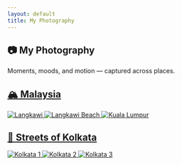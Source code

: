 ```yaml
---
layout: default
title: My Photography
---
```


<section class="photography-hero">
  <h1>📷 My Photography</h1>
  <p>Moments, moods, and motion — captured across places.</p>
</section>

<div class="bento-grid">

  <!-- Mountains Section -->
  <a href="{{ site.baseurl }}/mountains.html" class="bento-box glass-card">
    <h2>🏔️ Malaysia</h2>
    <div class="image-previews">
      <img src="{{ site.baseurl }}/assets/css/images/photography/malaysia/DSCF2088_1.jpg" alt="Langkawi">
      <img src="{{ site.baseurl }}/assets/css/images/photography/malaysia/DSCF2202.jpg" alt="Langkawi Beach">
      <img src="{{ site.baseurl }}/assets/css/images/photography/malaysia/DSCF2211_1.jpg" alt="Kuala Lumpur">
    </div>
  </a>

  <!-- Kolkata Section -->
  <a href="{{ site.baseurl }}/photography/kolkata.html" class="bento-box glass-card">
    <h2>🌆 Streets of Kolkata</h2>
    <div class="image-previews">
      <img src="{{ site.baseurl }}/assets/css/images/photography/kolkata/kolkata1.jpg" alt="Kolkata 1">
      <img src="{{ site.baseurl }}/assets/css/images/photography/kolkata/kolkata2.jpg" alt="Kolkata 2">
      <img src="{{ site.baseurl }}/assets/css/images/photography/kolkata/kolkata3.jpg" alt="Kolkata 3">
    </div>
  </a>

  <!-- Add more locations below following the same structure -->

</div>
